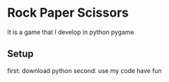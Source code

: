 # Rock Paper Scissors
 
 It is a game that I develop in python pygame 

## Setup
 first: download python
 second: use my code
 have fun